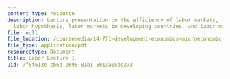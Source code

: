 ```yaml
---
content_type: resource
description: Lecture presentation on the efficiency of labor markets, the surplus
  labor hypothesis, labor markets in developing countries, and labor market regulation.
file: null
file_location: /coursemedia/14-771-development-economics-microeconomic-issues-and-policy-models-fall-2008/7f5f613ecb6d269581b15013a05ad273_lec17.pdf
file_type: application/pdf
resourcetype: Document
title: Labor Lecture 1
uid: 7f5f613e-cb6d-2695-81b1-5013a05ad273
---
```

